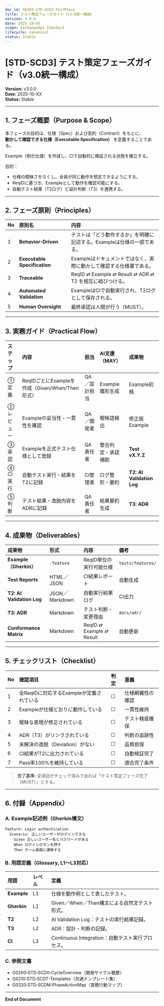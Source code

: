 ```yaml
---
doc_id: G0203-STD-SCD3-TestPhase
title: テスト策定フェーズガイド（v3.0統一構成）
version: 3.0.0
date: 2025-10-XX
scope: ExchangeApi Standard
lifecycle: canonical
status: Stable
---
```


# [STD-SCD3] テスト策定フェーズガイド（v3.0統一構成）

**Version:** v3.0.0  
**Date:** 2025-10-XX  
**Status:** Stable  

---

## 1. フェーズ概要（Purpose & Scope）

本フェーズの目的は、仕様（Spec）および契約（Contract）をもとに、  
**動かして確認できる仕様（Executable Specification）** を定義することである。  

Example（例示仕様）を作成し、CIで自動的に検証される状態を確立する。  

目的：  
- 仕様の曖昧さをなくし、全員が同じ動作を想定できるようにする。  
- ReqIDに基づき、Exampleとして動作を確認可能にする。  
- 自動テスト結果（T2ログ）と設計判断（T3）を連携する。

---

## 2. フェーズ原則（Principles）

| No | 原則名 | 内容 |
|:--|:--|:--|
| 1 | **Behavior‑Driven** | テストは「どう動作するか」を明確に記述する。Exampleは仕様の一部である。 |
| 2 | **Executable Specification** | Exampleはドキュメントではなく、実際に動かして確認する仕様書である。 |
| 3 | **Traceable** | ReqID ⇄ Example ⇄ Result ⇄ ADR ⇄ T2 を相互に結びつける。 |
| 4 | **Automated Validation** | ExampleはCIで自動実行され、T2ログとして保存される。 |
| 5 | **Human Oversight** | 最終承認は人間が行う（MUST）。 |

---

## 3. 実務ガイド（Practical Flow）

| ステップ | 内容 | 担当 | AI支援（MAY） | 成果物 |
|:--|:--|:--|:--|:--|
| ① 定義 | ReqIDごとにExampleを作成（Given/When/Then形式） | QA／設計担当 | Example雛形生成 | Example初稿 |
| ② レビュー | Exampleの妥当性・一貫性を確認 | QA／開発者 | 曖昧語検出 | 修正版Example |
| ③ 承認 | Exampleを正式テスト仕様として登録 | QA責任者 | 整合判定・承認補助 | **Test vX.Y.Z** |
| ④ CI実行 | 自動テスト実行・結果をT2に記録 | CI管理者 | ログ整形・要約 | **T2: AI Validation Log** |
| ⑤ 判断 | テスト結果・逸脱内容をADRに記録 | QA責任者 | 結果要約生成 | **T3: ADR** |

---

## 4. 成果物（Deliverables）

| 成果物 | 形式 | 内容 | 備考 |
|:--|:--|:--|:--|
| **Example（Gherkin）** | `.feature` | ReqID単位の実行可能仕様 | `tests/features/` |
| **Test Reports** | HTML／JSON | CI結果レポート | 自動生成 |
| **T2: AI Validation Log** | JSON／Markdown | 自動実行結果ログ | CI出力 |
| **T3: ADR** | Markdown | テスト判断・変更理由 | `docs/adr/` |
| **Conformance Matrix** | Markdown | ReqID ⇄ Example ⇄ Result | 自動更新 |

---

## 5. チェックリスト（Checklist）

| No | 確認項目 | 判定 | 意義 |
|:--|:--|:--|:--|
| 1 | 全ReqIDに対応するExampleが定義されている | ☐ | 仕様網羅性の確認 |
| 2 | Exampleが仕様どおりに動作している | ☐ | 一貫性維持 |
| 3 | 曖昧な表現が修正されている | ☐ | テスト精度確保 |
| 4 | ADR（T3）がリンクされている | ☐ | 判断の追跡性 |
| 5 | 未解決の逸脱（Deviation）がない | ☐ | 品質担保 |
| 6 | CI結果がT2に出力されている | ☐ | 自動検証完了 |
| 7 | Pass率100%を維持している | ☐ | 適合完了条件 |

> **完了基準:** 全項目がチェック済みであれば「テスト策定フェーズ完了（MUST）」とする。

---

## 6. 付録（Appendix）

### A. Example記述例（Gherkin構文）
```gherkin
Feature: Login authentication
  Scenario: 正しいユーザーがログインできる
    Given 正しいユーザー名とパスワードがある
    When ログインボタンを押す
    Then ホーム画面に遷移する
```

### B. 用語定義（Glossary, L1〜L3対応）
| 用語 | レベル | 定義 |
|:--|:--|:--|
| **Example** | L1 | 仕様を動作例として表したテスト。 |
| **Gherkin** | L1 | Given／When／Then構文による自然文テスト形式。 |
| **T2** | L2 | AI Validation Log：テストの実行結果記録。 |
| **T3** | L2 | ADR：設計・判断の記録。 |
| **CI** | L3 | Continuous Integration：自動テスト実行プロセス。 |

### C. 参照文書
- G0200‑STD‑SCD0‑CycleOverview（開発サイクル概要）  
- G0210‑STD‑SCDT‑Templates（共通テンプレート集）  
- G0320‑STD‑SCDM‑PhaseActionMap（実務行動マップ）  

---

**End of Document**
